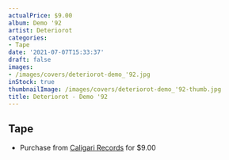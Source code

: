 ```yaml
---
actualPrice: $9.00
album: Demo '92
artist: Deteriorot
categories:
- Tape
date: '2021-07-07T15:33:37'
draft: false
images:
- /images/covers/deteriorot-demo_'92.jpg
inStock: true
thumbnailImage: /images/covers/deteriorot-demo_'92-thumb.jpg
title: Deteriorot - Demo '92
---
```


## Tape
* Purchase from [Caligari Records](https://caligarirecords.storenvy.com/products/32470378-deteriorot-demo-92) for $9.00
